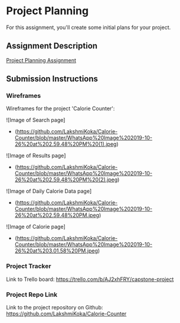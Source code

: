 # Project Planning
For this assignment, you'll create some initial plans for your project.

## Assignment Description
[Project Planning Assignment](https://education.launchcode.org/liftoff/modules/assignments/project-planning)

## Submission Instructions

### Wireframes

Wireframes for the project 'Calorie Counter':

![Image of Search page]
* (https://github.com/LakshmiKoka/Calorie-Counter/blob/master/WhatsApp%20Image%202019-10-26%20at%202.59.48%20PM%20(1).jpeg)

![Image of Results page]
* (https://github.com/LakshmiKoka/Calorie-Counter/blob/master/WhatsApp%20Image%202019-10-26%20at%202.59.48%20PM%20(2).jpeg)

![Image of Daily Calorie Data page]
* (https://github.com/LakshmiKoka/Calorie-Counter/blob/master/WhatsApp%20Image%202019-10-26%20at%202.59.48%20PM.jpeg)

![Image of Calorie page]
* (https://github.com/LakshmiKoka/Calorie-Counter/blob/master/WhatsApp%20Image%202019-10-26%20at%203.01.58%20PM.jpeg)


### Project Tracker

Link to Trello board: https://trello.com/b/AJ2xhFRY/capstone-project

### Project Repo Link

Link to the project repository on Github: https://github.com/LakshmiKoka/Calorie-Counter
